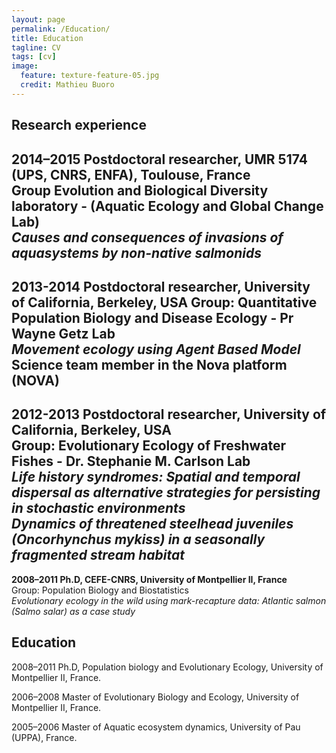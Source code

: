 ```yaml
---
layout: page
permalink: /Education/
title: Education
tagline: CV
tags: [cv]
image:
  feature: texture-feature-05.jpg
  credit: Mathieu Buoro
---
```



## Research experience 

**2014–2015 Postdoctoral researcher, UMR 5174 (UPS, CNRS, ENFA), Toulouse, France**  
Group Evolution and Biological Diversity laboratory - (Aquatic Ecology and Global Change  Lab)  
*Causes and consequences of invasions of aquasystems by non-native salmonids*  
--

**2013-2014 Postdoctoral researcher, University of California, Berkeley, USA**
Group: Quantitative Population Biology and Disease Ecology - Pr Wayne Getz Lab  
*Movement ecology using Agent Based Model*  
Science team member in the Nova platform (NOVA)  
--

**2012-2013 Postdoctoral researcher, University of California, Berkeley, USA**  
Group: Evolutionary Ecology of Freshwater Fishes - Dr. Stephanie M. Carlson Lab  
 *Life history syndromes: Spatial and temporal dispersal as alternative strategies for persisting in stochastic environments*  
 *Dynamics of threatened steelhead juveniles (Oncorhynchus mykiss) in a seasonally fragmented stream habitat*  
--

**2008–2011 Ph.D, CEFE-CNRS, University of Montpellier II, France**  
Group: Population Biology and Biostatistics  
*Evolutionary ecology in the wild using mark-recapture data: Atlantic salmon (Salmo salar) as a case study*  

## Education  

2008–2011 Ph.D, Population biology and Evolutionary Ecology, University of Montpellier II, France.   


2006–2008 Master of Evolutionary Biology and Ecology, University of Montpellier II, France.  


2005–2006 Master of Aquatic ecosystem dynamics, University of Pau (UPPA), France.  

